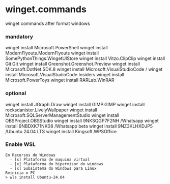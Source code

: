 # winget.commands
winget commands after format windows 

### mandatory
  winget install Microsoft.PowerShell
  winget install ModernFlyouts.ModernFlyouts
  winget install SomePythonThings.WingetUIStore
  winget install Vitzo.ClipClip
  winget install Git.Git
  winget install Greenshot.Greenshot.Preview
  winget install Microsoft.DotNet.SDK.8
  winget install Microsoft.VisualStudioCode / winget install Microsoft.VisualStudioCode.Insiders
  winget install Microsoft.PowerToys
  winget install RARLab.WinRAR
  
### optional
  winget install JGraph.Draw
  winget install GIMP.GIMP
  winget install rocksdanister.LivelyWallpaper
  winget install Microsoft.SQLServerManagementStudio
  winget install OBSProject.OBSStudio
  winget install 9NKSQGP7F2NH /Whatsapp
  winget install 9NBDXK71NK08 /Whatsapp beta
  winget install 9NZ3KLHXDJP5 /Ubuntu 24.04 LTS
  winget install Kingsoft.WPSOffice


  ### Enable WSL
    Em Recursos do Windows
      - [x] Plataforma de maquina virtual 
      - [x] Plataforma do hipervisor do windows 
      - [x] Subsistema do Windows para Linux
    Reinicia o PC
    > wls install Ubuntu-24.04
    
